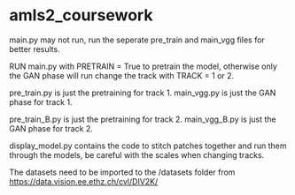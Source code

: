 # amls2_coursework
main.py may not run, run the seperate pre_train and main_vgg files for better results.

RUN main.py with PRETRAIN = True to pretrain the model, otherwise only the GAN phase will run
change the track with TRACK = 1 or 2.

pre_train.py is just the pretraining for track 1.
main_vgg.py is just the GAN phase for track 1.

pre_train_B.py is just the pretraining for track 2.
main_vgg_B.py is just the GAN phase for track 2.

display_model.py contains the code to stitch patches together and run them through the models, be careful with the scales when changing tracks.

The datasets need to be imported to the /datasets folder from https://data.vision.ee.ethz.ch/cvl/DIV2K/